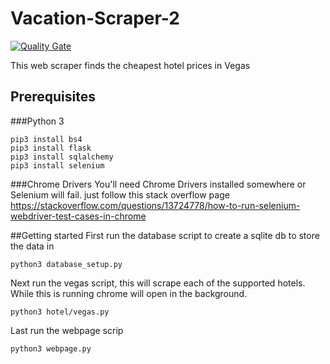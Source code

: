 # Vacation-Scraper-2
[![Quality Gate](https://sonarcloud.io/api/badges/gate?key=carchi8py%3AVacation-Scraper-2)](https://sonarcloud.io/dashboard?id=carchi8py%3AVacation-Scraper-2)

This web scraper finds the cheapest hotel prices in Vegas

## Prerequisites
###Python 3

```
pip3 install bs4
pip3 install flask
pip3 install sqlalchemy
pip3 install selenium
```

###Chrome Drivers
You'll need Chrome Drivers installed somewhere or Selenium will fail.
just follow this stack overflow page https://stackoverflow.com/questions/13724778/how-to-run-selenium-webdriver-test-cases-in-chrome

##Getting started
First run the database script to create a sqlite db to store the data in
```
python3 database_setup.py
```
Next run the vegas script, this will scrape each of the supported hotels. While this is running chrome
will open in the background.
```
python3 hotel/vegas.py
```
Last run the webpage scrip
```
python3 webpage.py
```